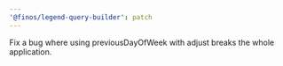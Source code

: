 ```yaml
---
'@finos/legend-query-builder': patch
---
```


Fix a bug where using previousDayOfWeek with adjust breaks the whole application.
